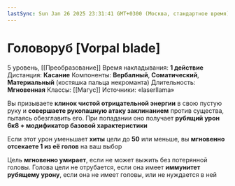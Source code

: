 ```yaml
---
lastSync: Sun Jan 26 2025 23:31:41 GMT+0300 (Москва, стандартное время)
---
```

# Головоруб [Vorpal blade]
5 уровень, [[Преобразование]]
Время накладывания: **1 действие**
Дистанция: **Касание**
Компоненты: **Вербалный**, **Соматический**, **Материальный** (костяшка пальца некроманта)
Длительность: **Мгновенная**
Классы: [[Магус]]
Источники: «laserllama»

Вы призываете **клинок чистой отрицательной энергии** в свою пустую руку и **совершаете рукопашную атаку заклинанием** против существа, пытаясь обезглавить его. При попадании оно получает **рубящий урон 6к8 + модификатор базовой характеристики**

Если этот урон уменьшает **хиты** цели до **50** или меньше, вы **мгновенно отсекаете 1 из её голов** на ваш выбор

Цель **мгновенно умирает**, если не может выжить без потерянной головы. Голова цели не отрубается, если она имеет **иммунитет рубящему урону**, если она не имеет головы, или не нуждается в ней
